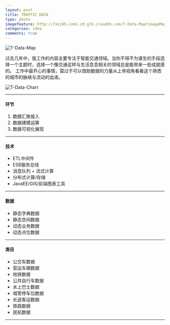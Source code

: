 ```yaml
---
layout: post
title: TRAFFIC DATA
type: photo
imagefeature: http://7xkj65.com1.z0.glb.clouddn.com/T-Data-Map?imageMogr2/thumbnail/!30p
categories: idea
comments: true
---
```



![T-Data-Map](http://7xkj65.com1.z0.glb.clouddn.com/T-Data-Map)

过去几年中，我工作的内容主要专注于智能交通领域。当你不得不为谋生的手段选择一个主题时，选择一个像交通这样与生活息息相关的领域总是能带来一些成就感的。
工作中最开心的事情，莫过于可以借助数据的力量从上帝视角看看这个熟悉的城市的脉络与流动的血液。

![T-Data-Chart](http://7xkj65.com1.z0.glb.clouddn.com/T-Data-Charts)

----

#### 环节
1. 数据汇聚接入
2. 数据建模运算
3. 数据可视化展现

----

#### 技术
+ ETL中间件
+ ESB服务总线
+ 消息队列 + 流式计算
+ 分布式计算/存储
+ JavaEE/GIS/前端图表工具
    
----
    
#### 数据
+ 静态字典数据
+ 静态空间数据
+ 动态业务数据
+ 动态点位数据
    
 ----
    
#### 类目
+ 公交车数据
+ 营运车辆数据
+ 地铁数据
+ 公共自行车数据
+ 水上巴士数据
+ 城管停车位数据
+ 长途客运数据
+ 铁路数据
+ 民航数据
    
----    
